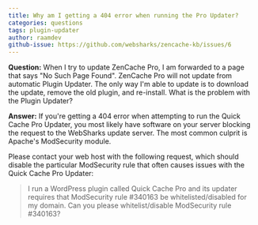 ```yaml
---
title: Why am I getting a 404 error when running the Pro Updater?
categories: questions
tags: plugin-updater
author: raamdev
github-issue: https://github.com/websharks/zencache-kb/issues/6
---
```


**Question:** When I try to update ZenCache Pro, I am forwarded to a page that says "No Such Page Found". ZenCache Pro will not update from automatic Plugin Updater. The only way I'm able to update is to download the update, remove the old plugin, and re-install. What is the problem with the Plugin Updater?

**Answer:** If you're getting a 404 error when attempting to run the Quick Cache Pro Updater, you most likely have software on your server blocking the request to the WebSharks update server. The most common culprit is Apache's ModSecurity module.

Please contact your web host with the following request, which should disable the particular ModSecurity rule that often causes issues with the Quick Cache Pro Updater:

> I run a WordPress plugin called Quick Cache Pro and its updater requires that ModSecurity rule #340163 be whitelisted/disabled for my domain. Can you please whitelist/disable ModSecurity rule #340163?

